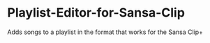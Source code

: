 # Playlist-Editor-for-Sansa-Clip

Adds songs to a playlist in the format that works for the Sansa Clip+
